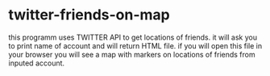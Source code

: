 # twitter-friends-on-map
this programm uses TWITTER API to get locations of friends.
it will ask you to print name of account and will return HTML file.
if you will open this file in your browser you will see a map with markers on locations of friends from inputed account.
